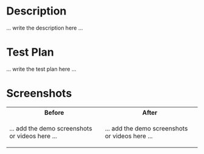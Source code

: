 # Description

... write the description here ...

# Test Plan

... write the test plan here ...

# Screenshots

<table>
<tr>
<th>Before</th>
<th>After</th>
</tr>
<tr>
<td>

... add the demo screenshots or videos here ...

</td>
<td>

... add the demo screenshots or videos here ...

</td>
</tr>
</table>